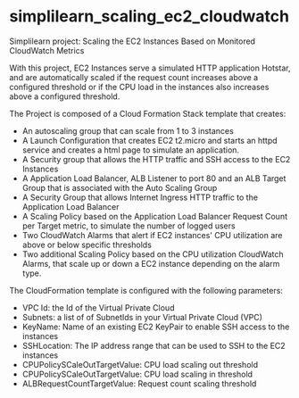 # simplilearn_scaling_ec2_cloudwatch
Simplilearn project: Scaling the EC2 Instances Based on Monitored CloudWatch Metrics

With this project, EC2 Instances serve a simulated HTTP application Hotstar, and are automatically scaled if the request count increases above a configured threshold or if the CPU load in the instances also increases above a configured threshold.

The Project is composed of a Cloud Formation Stack template that creates:
  * An autoscaling group that can scale from 1 to 3 instances
  * A Launch Configuration that creates EC2 t2.micro and starts an httpd service and creates a html page to simulate an application.
  * A Security group that allows the HTTP traffic and SSH access to the EC2 Instances
  * A Application Load Balancer, ALB Listener to port 80 and an ALB Target Group that is associated with the Auto Scaling Group
  * A Security Group that allows Internet Ingress HTTP traffic to the Application Load Balancer
  * A Scaling Policy based on the Application Load Balancer Request Count per Target metric, to simulate the number of logged users
  * Two CloudWatch Alarms that alert if EC2 instances' CPU utilization are above or below specific thresholds
  * Two additional Scaling Policy based on the CPU utilization CloudWatch Alarms, that scale up or down a EC2 instance depending on the alarm type.

The CloudFormation template is configured with the following parameters:
  * VPC Id: the Id of the Virtual Private Cloud
  * Subnets: a list of of SubnetIds in your Virtual Private Cloud (VPC)
  * KeyName: Name of an existing EC2 KeyPair to enable SSH access to the instances
  * SSHLocation: The IP address range that can be used to SSH to the EC2 instances
  * CPUPolicySCaleOutTargetValue: CPU load scaling out threshold
  * CPUPolicySCaleOutTargetValue: CPU load scaling in threshold
  * ALBRequestCountTargetValue: Request count scaling threshold
